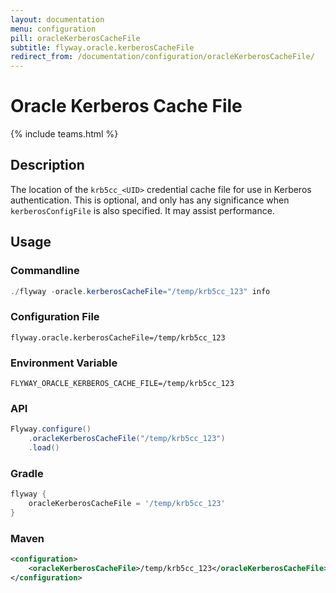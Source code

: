 ```yaml
---
layout: documentation
menu: configuration
pill: oracleKerberosCacheFile
subtitle: flyway.oracle.kerberosCacheFile
redirect_from: /documentation/configuration/oracleKerberosCacheFile/
---
```


# Oracle Kerberos Cache File
{% include teams.html %}

## Description
The location of the `krb5cc_<UID>` credential cache file for use in Kerberos authentication. This is optional,
and only has any significance when `kerberosConfigFile` is also specified. It may assist performance.

## Usage

### Commandline
```powershell
./flyway -oracle.kerberosCacheFile="/temp/krb5cc_123" info
```

### Configuration File
```properties
flyway.oracle.kerberosCacheFile=/temp/krb5cc_123
```

### Environment Variable
```properties
FLYWAY_ORACLE_KERBEROS_CACHE_FILE=/temp/krb5cc_123
```

### API
```java
Flyway.configure()
    .oracleKerberosCacheFile("/temp/krb5cc_123")
    .load()
```

### Gradle
```groovy
flyway {
    oracleKerberosCacheFile = '/temp/krb5cc_123'
}
```

### Maven
```xml
<configuration>
    <oracleKerberosCacheFile>/temp/krb5cc_123</oracleKerberosCacheFile>
</configuration>
```
